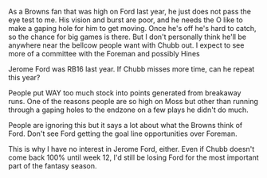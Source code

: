  As a Browns fan that was high on Ford last year, he just does not pass the eye test to me. His vision and burst are poor, and he needs the O like to make a gaping hole for him to get moving. Once he's off he's hard to catch, so the chance for big games is there. But I don't personally think he'll be anywhere near the bellcow people want with Chubb out. I expect to see more of a committee with the Foreman and possibly Hines 


 Jerome Ford was RB16 last year. If Chubb misses more time, can he repeat this year?

People put WAY too much stock into points generated from breakaway runs. One of the reasons people are so high on Moss but other than running through a gaping holes to the endzone on a few plays he didn't do much.

People are ignoring this but it says a lot about what the Browns think of Ford. Don't see Ford getting the goal line opportunities over Foreman.

This is why I have no interest in Jerome Ford, either. Even if Chubb doesn't come back 100% until week 12, I'd still be losing Ford for the most important part of the fantasy season. 